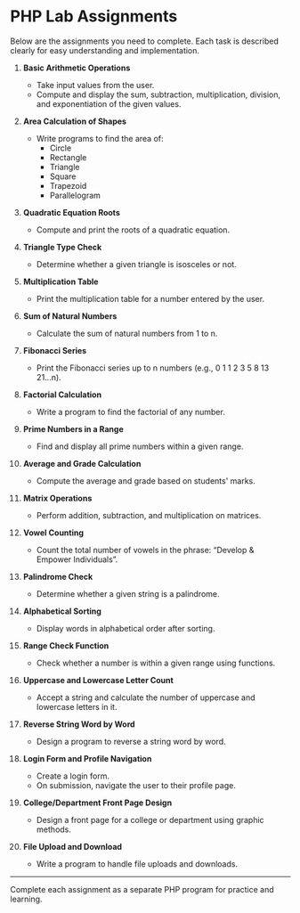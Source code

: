 # PHP Lab Assignments

Below are the assignments you need to complete. Each task is described clearly for easy understanding and implementation.

1. **Basic Arithmetic Operations**
   - Take input values from the user.
   - Compute and display the sum, subtraction, multiplication, division, and exponentiation of the given values.

2. **Area Calculation of Shapes**
   - Write programs to find the area of:
     - Circle
     - Rectangle
     - Triangle
     - Square
     - Trapezoid
     - Parallelogram

3. **Quadratic Equation Roots**
   - Compute and print the roots of a quadratic equation.

4. **Triangle Type Check**
   - Determine whether a given triangle is isosceles or not.

5. **Multiplication Table**
   - Print the multiplication table for a number entered by the user.

6. **Sum of Natural Numbers**
   - Calculate the sum of natural numbers from 1 to n.

7. **Fibonacci Series**
   - Print the Fibonacci series up to n numbers (e.g., 0 1 1 2 3 5 8 13 21...n).

8. **Factorial Calculation**
   - Write a program to find the factorial of any number.

9. **Prime Numbers in a Range**
   - Find and display all prime numbers within a given range.

10. **Average and Grade Calculation**
    - Compute the average and grade based on students' marks.

11. **Matrix Operations**
    - Perform addition, subtraction, and multiplication on matrices.

12. **Vowel Counting**
    - Count the total number of vowels in the phrase: “Develop & Empower Individuals”.

13. **Palindrome Check**
    - Determine whether a given string is a palindrome.

14. **Alphabetical Sorting**
    - Display words in alphabetical order after sorting.

15. **Range Check Function**
    - Check whether a number is within a given range using functions.

16. **Uppercase and Lowercase Letter Count**
    - Accept a string and calculate the number of uppercase and lowercase letters in it.

17. **Reverse String Word by Word**
    - Design a program to reverse a string word by word.

18. **Login Form and Profile Navigation**
    - Create a login form.
    - On submission, navigate the user to their profile page.

19. **College/Department Front Page Design**
    - Design a front page for a college or department using graphic methods.

20. **File Upload and Download**
    - Write a program to handle file uploads and downloads.

---
Complete each assignment as a separate PHP program for practice and learning.
